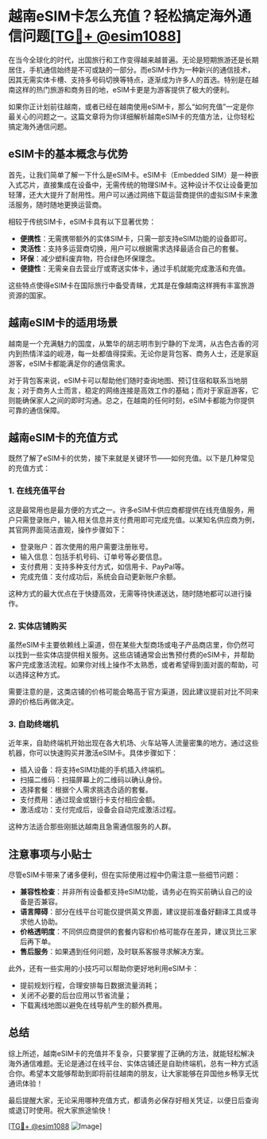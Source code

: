 # 越南eSIM卡怎么充值？轻松搞定海外通信问题[[TG💪+ @esim1088](https://t.me/s/esim1088)]

在当今全球化的时代，出国旅行和工作变得越来越普遍。无论是短期旅游还是长期居住，手机通信始终是不可或缺的一部分。而eSIM卡作为一种新兴的通信技术，因其无需实体卡槽、支持多号码切换等特点，逐渐成为许多人的首选。特别是在越南这样的热门旅游和商务目的地，eSIM卡更是为游客提供了极大的便利。

如果你正计划前往越南，或者已经在越南使用eSIM卡，那么“如何充值”一定是你最关心的问题之一。这篇文章将为你详细解析越南eSIM卡的充值方法，让你轻松搞定海外通信问题。

## eSIM卡的基本概念与优势

首先，让我们简单了解一下什么是eSIM卡。eSIM卡（Embedded SIM）是一种嵌入式芯片，直接集成在设备中，无需传统的物理SIM卡。这种设计不仅让设备更加轻薄，还大大提升了耐用性。用户可以通过网络下载运营商提供的虚拟SIM卡来激活服务，随时随地更换运营商。

相较于传统SIM卡，eSIM卡具有以下显著优势：

- **便携性**：无需携带额外的实体SIM卡，只需一部支持eSIM功能的设备即可。
- **灵活性**：支持多运营商切换，用户可以根据需求选择最适合自己的套餐。
- **环保**：减少塑料废弃物，符合绿色环保理念。
- **便捷性**：无需亲自去营业厅或寄送实体卡，通过手机就能完成激活和充值。

这些特点使得eSIM卡在国际旅行中备受青睐，尤其是在像越南这样拥有丰富旅游资源的国家。

## 越南eSIM卡的适用场景

越南是一个充满魅力的国度，从繁华的胡志明市到宁静的下龙湾，从古色古香的河内到热情洋溢的岘港，每一处都值得探索。无论你是背包客、商务人士，还是家庭游客，eSIM卡都能满足你的通信需求。

对于背包客来说，eSIM卡可以帮助他们随时查询地图、预订住宿和联系当地朋友；对于商务人士而言，稳定的网络连接是高效工作的基础；而对于家庭游客，它则能确保家人之间的即时沟通。总之，在越南的任何时刻，eSIM卡都能为你提供可靠的通信保障。

## 越南eSIM卡的充值方式

既然了解了eSIM卡的优势，接下来就是关键环节——如何充值。以下是几种常见的充值方式：

### 1. 在线充值平台

这是最常用也是最方便的方式之一。许多eSIM卡供应商都提供在线充值服务，用户只需登录账户，输入相关信息并支付费用即可完成充值。以某知名供应商为例，其官网界面简洁直观，操作步骤如下：

- 登录账户：首次使用的用户需要注册账号。
- 输入信息：包括手机号码、订单号等必要信息。
- 支付费用：支持多种支付方式，如信用卡、PayPal等。
- 完成充值：支付成功后，系统会自动更新账户余额。

这种方式的最大优点在于快捷高效，无需等待快递送达，随时随地都可以进行操作。

### 2. 实体店铺购买

虽然eSIM卡主要依赖线上渠道，但在某些大型商场或电子产品商店里，你仍然可以找到一些实体店提供相关服务。这些店铺通常会出售预付费的eSIM卡，并帮助客户完成激活流程。如果你对线上操作不太熟悉，或者希望得到面对面的帮助，可以选择这种方式。

需要注意的是，这类店铺的价格可能会略高于官方渠道，因此建议提前对比不同来源的价格后再做决定。

### 3. 自助终端机

近年来，自助终端机开始出现在各大机场、火车站等人流量密集的地方。通过这些机器，你可以快速购买并激活eSIM卡。具体步骤如下：

- 插入设备：将支持eSIM功能的手机插入终端机。
- 扫描二维码：扫描屏幕上的二维码以确认身份。
- 选择套餐：根据个人需求挑选合适的套餐。
- 支付费用：通过现金或银行卡支付相应金额。
- 激活成功：支付完成后，设备会自动完成激活过程。

这种方法适合那些刚抵达越南且急需通信服务的人群。

## 注意事项与小贴士

尽管eSIM卡带来了诸多便利，但在实际使用过程中仍需注意一些细节问题：

- **兼容性检查**：并非所有设备都支持eSIM功能，请务必在购买前确认自己的设备是否兼容。
- **语言障碍**：部分在线平台可能仅提供英文界面，建议提前准备好翻译工具或寻求他人协助。
- **价格透明度**：不同供应商提供的套餐内容和价格可能存在差异，建议货比三家后再下单。
- **售后服务**：如果遇到任何问题，及时联系客服寻求解决方案。

此外，还有一些实用的小技巧可以帮助你更好地利用eSIM卡：

- 提前规划行程，合理安排每日数据流量消耗；
- 关闭不必要的后台应用以节省流量；
- 下载离线地图以避免在线导航产生的额外费用。

## 总结

综上所述，越南eSIM卡的充值并不复杂，只要掌握了正确的方法，就能轻松解决海外通信难题。无论是通过在线平台、实体店铺还是自助终端机，总有一种方式适合你。希望本文能够帮助到即将前往越南的朋友，让大家能够在异国他乡畅享无忧通讯体验！

最后提醒大家，无论采用哪种充值方式，都请务必保存好相关凭证，以便日后查询或退订时使用。祝大家旅途愉快！

[[TG💪+ @esim1088](https://t.me/s/esim1088) ![Image](https://i.postimg.cc/4NQfJmqS/Snipaste-2025-05-13-00-14-12.png)]